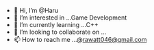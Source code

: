 - 👋 Hi, I’m @Haru
- 👀 I’m interested in ...Game Development 
- 🌱 I’m currently learning ...C++
- 💞️ I’m looking to collaborate on ...
- 📫 How to reach me ...@rawatt046@gmail.com 

<!---
Taruncodesinc/Taruncodesinc is a ✨ special ✨ repository because its `README.md` (this file) appears on your GitHub profile.
You can click the Preview link to take a look at your changes.
--->
